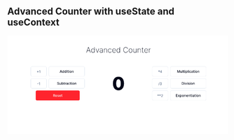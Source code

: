 ## Advanced Counter with useState and useContext

![Advanced-Counter](./public/advanced-counter.png)